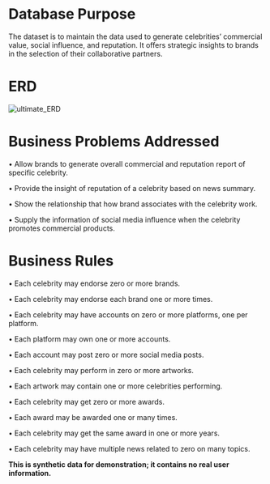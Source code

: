 # Database Purpose
The dataset is to maintain the data used to generate celebrities’ commercial value, social influence, and reputation. It offers strategic insights to brands in the selection of their collaborative partners.
# ERD
![ultimate_ERD](https://github.com/YannisCS/Celebrity-Evaluation-Database/assets/34790986/87790b01-45c4-4d69-9ffc-96463418c000)

# Business Problems Addressed
•	Allow brands to generate overall commercial and reputation report of specific celebrity.

•	Provide the insight of reputation of a celebrity based on news summary.

•	Show the relationship that how brand associates with the celebrity work.

•	Supply the information of social media influence when the celebrity promotes commercial products.

# Business Rules
•	Each celebrity may endorse zero or more brands.

•	Each celebrity may endorse each brand one or more times.

•	Each celebrity may have accounts on zero or more platforms, one per platform.

•	Each platform may own one or more accounts.

•	Each account may post zero or more social media posts.

•	Each celebrity may perform in zero or more artworks.

•	Each artwork may contain one or more celebrities performing.

•	Each celebrity may get zero or more awards.

•	Each award may be awarded one or many times.

•	Each celebrity may get the same award in one or more years.

•	Each celebrity may have multiple news related to zero on many topics.

**This is synthetic data for demonstration; it contains no real user information.**

